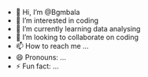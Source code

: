- 👋 Hi, I’m @Bgmbala
- 👀 I’m interested in coding
- 🌱 I’m currently learning data analysing
- 💞️ I’m looking to collaborate on coding
- 📫 How to reach me ...
- 😄 Pronouns: ...
- ⚡ Fun fact: ...

<!---
Bgmbala/Bgmbala is a ✨ special ✨ repository because its `README.md` (this file) appears on your GitHub profile.
You can click the Preview link to take a look at your changes.
--->
